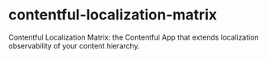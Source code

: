# contentful-localization-matrix
Contentful Localization Matrix: the Contentful App that extends localization observability of your content hierarchy.
